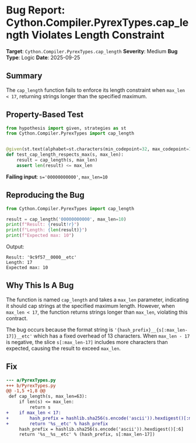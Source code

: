 # Bug Report: Cython.Compiler.PyrexTypes.cap_length Violates Length Constraint

**Target**: `Cython.Compiler.PyrexTypes.cap_length`
**Severity**: Medium
**Bug Type**: Logic
**Date**: 2025-09-25

## Summary

The `cap_length` function fails to enforce its length constraint when `max_len < 17`, returning strings longer than the specified maximum.

## Property-Based Test

```python
from hypothesis import given, strategies as st
from Cython.Compiler.PyrexTypes import cap_length


@given(st.text(alphabet=st.characters(min_codepoint=32, max_codepoint=126)), st.integers(min_value=10, max_value=200))
def test_cap_length_respects_max(s, max_len):
    result = cap_length(s, max_len)
    assert len(result) <= max_len
```

**Failing input**: `s='00000000000'`, `max_len=10`

## Reproducing the Bug

```python
from Cython.Compiler.PyrexTypes import cap_length

result = cap_length('00000000000', max_len=10)
print(f"Result: {result!r}")
print(f"Length: {len(result)}")
print(f"Expected max: 10")
```

Output:
```
Result: '9c9f57__0000__etc'
Length: 17
Expected max: 10
```

## Why This Is A Bug

The function is named `cap_length` and takes a `max_len` parameter, indicating it should cap strings at the specified maximum length. However, when `max_len < 17`, the function returns strings longer than `max_len`, violating this contract.

The bug occurs because the format string is `'{hash_prefix}__{s[:max_len-17]}__etc'` which has a fixed overhead of 13 characters. When `max_len - 17` is negative, the slice `s[:max_len-17]` includes more characters than expected, causing the result to exceed `max_len`.

## Fix

```diff
--- a/PyrexTypes.py
+++ b/PyrexTypes.py
@@ -1,5 +1,8 @@
 def cap_length(s, max_len=63):
     if len(s) <= max_len:
         return s
+    if max_len < 17:
+        hash_prefix = hashlib.sha256(s.encode('ascii')).hexdigest()[:max_len-4]
+        return '%s__etc' % hash_prefix
     hash_prefix = hashlib.sha256(s.encode('ascii')).hexdigest()[:6]
     return '%s__%s__etc' % (hash_prefix, s[:max_len-17])
```
